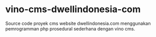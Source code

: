 vino-cms-dwellindonesia-com
===========================

Source code proyek cms website dwellindonesia.com menggunakan pemrogramman php prosedural sederhana dengan vino cms.

